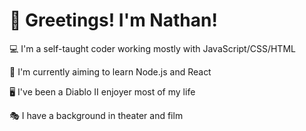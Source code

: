 # :wave: Greetings! I'm Nathan!

:computer: I'm a self-taught coder working mostly with JavaScript/CSS/HTML

:seedling: I'm currently aiming to learn Node.js and React

:desktop_computer: I've been a Diablo II enjoyer most of my life

:performing_arts: I have a background in theater and film





